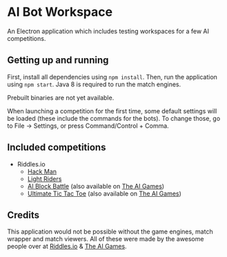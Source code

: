 # AI Bot Workspace
An Electron application which includes testing workspaces for a few AI competitions.

## Getting up and running
First, install all dependencies using `npm install`. Then, run the application using `npm start`. Java 8 is required to run the match engines.

Prebuilt binaries are not yet available.

When launching a competition for the first time, some default settings will be loaded (these include the commands for the bots). To change those, go to File -> Settings, or press Command/Control + Comma.

## Included competitions
- Riddles.io
  - [Hack Man](https://booking.riddles.io/competitions/hack-man)
  - [Light Riders](https://starapple.riddles.io/competitions/light-riders)
  - [AI Block Battle](https://playground.riddles.io/competitions/ai-block-battle) (also available on [The AI Games](http://theaigames.com/competitions/ai-block-battle))
  - [Ultimate Tic Tac Toe](https://playground.riddles.io/competitions/ultimate-tic-tac-toe) (also available on [The AI Games](http://theaigames.com/competitions/ultimate-tic-tac-toe))

## Credits
This application would not be possible without the game engines, match wrapper and match viewers. All of these were made by the awesome people over at [Riddles.io](https://github.com/riddlesio) & [The AI Games](https://github.com/theaigames).
